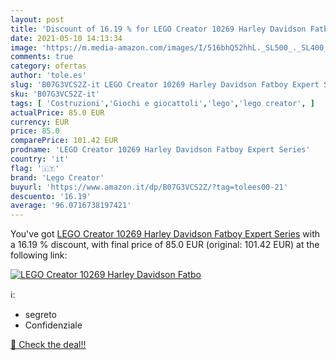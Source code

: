 ```yaml
---
layout: post
title: 'Discount of 16.19 % for LEGO Creator 10269 Harley Davidson Fatbo'
date: 2021-05-10 14:13:34
image: 'https://m.media-amazon.com/images/I/516bhQ52hhL._SL500_._SL400_.jpg'
comments: true
category: ofertas
author: 'tole.es'
slug: 'B07G3VCS2Z-it LEGO Creator 10269 Harley Davidson Fatboy Expert Series'
sku: 'B07G3VCS2Z-it'
tags: [ 'Costruzioni','Giochi e giocattoli','lego','lego creator', ]
actualPrice: 85.0 EUR
currency: EUR
price: 85.0
comparePrice: 101.42 EUR
prodname: 'LEGO Creator 10269 Harley Davidson Fatboy Expert Series'
country: 'it'
flag: '🇮🇹'
brand: 'Lego Creator'
buyurl: 'https://www.amazon.it/dp/B07G3VCS2Z/?tag=tolees00-21'
descuento: '16.19'
average: '96.0716738197421'
---
```


You've got [LEGO Creator 10269 Harley Davidson Fatboy Expert Series](https://www.amazon.it/dp/B07G3VCS2Z/?tag=tolees00-21) with a  16.19 % discount, with final price of 85.0 EUR (original: 101.42 EUR) at the following link:

[![LEGO Creator 10269 Harley Davidson Fatbo](https://m.media-amazon.com/images/I/516bhQ52hhL._SL500_._SL400_.jpg)](https://www.amazon.it/dp/B07G3VCS2Z/?tag=tolees00-21)

ℹ️:

- segreto
- Confidenziale

[🛒 Check the deal!!](https://www.amazon.it/dp/B07G3VCS2Z/?tag=tolees00-21)
